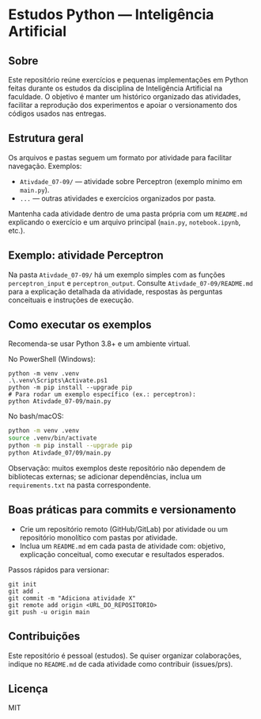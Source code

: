 # Estudos Python — Inteligência Artificial

## Sobre
Este repositório reúne exercícios e pequenas implementações em Python feitas durante os estudos da disciplina de Inteligência Artificial na faculdade. O objetivo é manter um histórico organizado das atividades, facilitar a reprodução dos experimentos e apoiar o versionamento dos códigos usados nas entregas.

## Estrutura geral
Os arquivos e pastas seguem um formato por atividade para facilitar navegação. Exemplos:

- `Ativdade_07-09/` — atividade sobre Perceptron (exemplo mínimo em `main.py`).
- `...` — outras atividades e exercícios organizados por pasta.

Mantenha cada atividade dentro de uma pasta própria com um `README.md` explicando o exercício e um arquivo principal (`main.py`, `notebook.ipynb`, etc.).

## Exemplo: atividade Perceptron
Na pasta `Ativdade_07-09/` há um exemplo simples com as funções `perceptron_input` e `perceptron_output`. Consulte `Ativdade_07-09/README.md` para a explicação detalhada da atividade, respostas às perguntas conceituais e instruções de execução.

## Como executar os exemplos
Recomenda-se usar Python 3.8+ e um ambiente virtual.

No PowerShell (Windows):

```pwsh
python -m venv .venv
.\.venv\Scripts\Activate.ps1
python -m pip install --upgrade pip
# Para rodar um exemplo específico (ex.: perceptron):
python Ativdade_07-09/main.py
```

No bash/macOS:

```bash
python -m venv .venv
source .venv/bin/activate
python -m pip install --upgrade pip
python Ativdade_07/09/main.py
```

Observação: muitos exemplos deste repositório não dependem de bibliotecas externas; se adicionar dependências, inclua um `requirements.txt` na pasta correspondente.

## Boas práticas para commits e versionamento
- Crie um repositório remoto (GitHub/GitLab) por atividade ou um repositório monolítico com pastas por atividade.
- Inclua um `README.md` em cada pasta de atividade com: objetivo, explicação conceitual, como executar e resultados esperados.

Passos rápidos para versionar:

```pwsh
git init
git add .
git commit -m "Adiciona atividade X"
git remote add origin <URL_DO_REPOSITORIO>
git push -u origin main
```

## Contribuições
Este repositório é pessoal (estudos). Se quiser organizar colaborações, indique no `README.md` de cada atividade como contribuir (issues/prs).

## Licença
MIT
